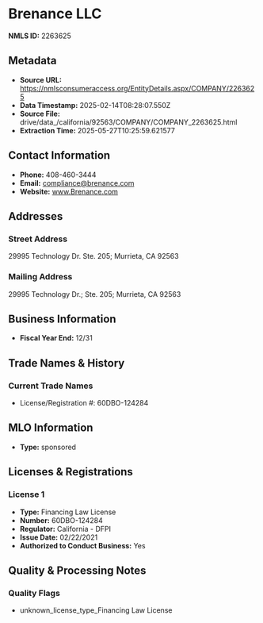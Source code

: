 # Brenance LLC

**NMLS ID:** 2263625

## Metadata
- **Source URL:** https://nmlsconsumeraccess.org/EntityDetails.aspx/COMPANY/2263625
- **Data Timestamp:** 2025-02-14T08:28:07.550Z
- **Source File:** drive/data_/california/92563/COMPANY/COMPANY_2263625.html
- **Extraction Time:** 2025-05-27T10:25:59.621577

## Contact Information
- **Phone:** 408-460-3444
- **Email:** compliance@brenance.com
- **Website:** www.Brenance.com

## Addresses
### Street Address
29995 Technology Dr. Ste. 205; Murrieta, CA 92563

### Mailing Address
29995 Technology Dr.; Ste. 205; Murrieta, CA 92563

## Business Information
- **Fiscal Year End:** 12/31

## Trade Names & History
### Current Trade Names
- License/Registration #: 60DBO-124284

## MLO Information
- **Type:** sponsored

## Licenses & Registrations

### License 1
- **Type:** Financing Law License
- **Number:** 60DBO-124284
- **Regulator:** California - DFPI
- **Issue Date:** 02/22/2021
- **Authorized to Conduct Business:** Yes

## Quality & Processing Notes
### Quality Flags
- unknown_license_type_Financing Law License
